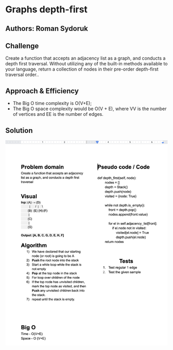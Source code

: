 # Graphs depth-first

## Authors: Roman Sydoruk

## Challenge
Create a function that accepts an adjacency list as a graph, and conducts a depth first traversal. Without utilizing any of the built-in methods available to your language, return a collection of nodes in their pre-order depth-first traversal order..


## Approach & Efficiency
* The Big O time complexity is O(V+E);
* The Big O space complexity would be  O(V + E), where VV is the number of vertices and EE is the number of edges.


    
## Solution
<img src="https://github.com/sydoruk89/python-data-structures-and-algorithms/blob/master/assets/graphs_depth_first.png">